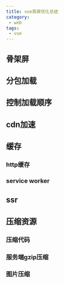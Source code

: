```yaml
---
title: vue首屏优化总结
category: 
 - web
tags: 
 - vue
---
```


## 骨架屏

## 分包加载

## 控制加载顺序

## cdn加速

## 缓存

### http缓存

### service worker

## ssr

## 压缩资源

### 压缩代码

### 服务端gzip压缩

### 图片压缩